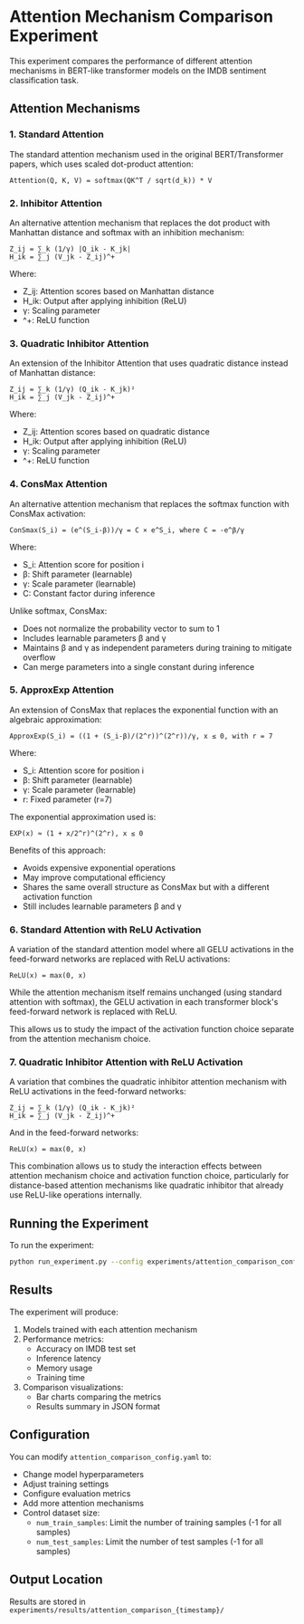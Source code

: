 # Attention Mechanism Comparison Experiment

This experiment compares the performance of different attention mechanisms in BERT-like transformer models on the IMDB sentiment classification task.

## Attention Mechanisms

### 1. Standard Attention

The standard attention mechanism used in the original BERT/Transformer papers, which uses scaled dot-product attention:

```
Attention(Q, K, V) = softmax(QK^T / sqrt(d_k)) * V
```

### 2. Inhibitor Attention

An alternative attention mechanism that replaces the dot product with Manhattan distance and softmax with an inhibition mechanism:

```
Z_ij = ∑_k (1/γ) |Q_ik - K_jk|
H_ik = ∑_j (V_jk - Z_ij)^+
```

Where:
- Z_ij: Attention scores based on Manhattan distance
- H_ik: Output after applying inhibition (ReLU)
- γ: Scaling parameter
- ^+: ReLU function

### 3. Quadratic Inhibitor Attention

An extension of the Inhibitor Attention that uses quadratic distance instead of Manhattan distance:

```
Z_ij = ∑_k (1/γ) (Q_ik - K_jk)²
H_ik = ∑_j (V_jk - Z_ij)^+
```

Where:
- Z_ij: Attention scores based on quadratic distance
- H_ik: Output after applying inhibition (ReLU)
- γ: Scaling parameter
- ^+: ReLU function

### 4. ConsMax Attention

An alternative attention mechanism that replaces the softmax function with ConsMax activation:

```
ConSmax(S_i) = (e^(S_i-β))/γ = C × e^S_i, where C = -e^β/γ
```

Where:
- S_i: Attention score for position i
- β: Shift parameter (learnable)
- γ: Scale parameter (learnable)
- C: Constant factor during inference

Unlike softmax, ConsMax:
- Does not normalize the probability vector to sum to 1
- Includes learnable parameters β and γ
- Maintains β and γ as independent parameters during training to mitigate overflow
- Can merge parameters into a single constant during inference

### 5. ApproxExp Attention

An extension of ConsMax that replaces the exponential function with an algebraic approximation:

```
ApproxExp(S_i) = ((1 + (S_i-β)/(2^r))^(2^r))/γ, x ≤ 0, with r = 7
```

Where:
- S_i: Attention score for position i
- β: Shift parameter (learnable)
- γ: Scale parameter (learnable)
- r: Fixed parameter (r=7)

The exponential approximation used is:
```
EXP(x) ≈ (1 + x/2^r)^(2^r), x ≤ 0
```

Benefits of this approach:
- Avoids expensive exponential operations
- May improve computational efficiency
- Shares the same overall structure as ConsMax but with a different activation function
- Still includes learnable parameters β and γ

### 6. Standard Attention with ReLU Activation

A variation of the standard attention model where all GELU activations in the feed-forward networks are replaced with ReLU activations:

```
ReLU(x) = max(0, x)
```

While the attention mechanism itself remains unchanged (using standard attention with softmax), the GELU activation in each transformer block's feed-forward network is replaced with ReLU.

This allows us to study the impact of the activation function choice separate from the attention mechanism choice.

### 7. Quadratic Inhibitor Attention with ReLU Activation

A variation that combines the quadratic inhibitor attention mechanism with ReLU activations in the feed-forward networks:

```
Z_ij = ∑_k (1/γ) (Q_ik - K_jk)²
H_ik = ∑_j (V_jk - Z_ij)^+
```

And in the feed-forward networks:
```
ReLU(x) = max(0, x)
```

This combination allows us to study the interaction effects between attention mechanism choice and activation function choice, particularly for distance-based attention mechanisms like quadratic inhibitor that already use ReLU-like operations internally.

## Running the Experiment

To run the experiment:

```bash
python run_experiment.py --config experiments/attention_comparison_config.yaml
```

## Results

The experiment will produce:

1. Models trained with each attention mechanism
2. Performance metrics:
   - Accuracy on IMDB test set
   - Inference latency
   - Memory usage
   - Training time
3. Comparison visualizations:
   - Bar charts comparing the metrics
   - Results summary in JSON format

## Configuration

You can modify `attention_comparison_config.yaml` to:
- Change model hyperparameters
- Adjust training settings
- Configure evaluation metrics
- Add more attention mechanisms
- Control dataset size:
  - `num_train_samples`: Limit the number of training samples (-1 for all samples)
  - `num_test_samples`: Limit the number of test samples (-1 for all samples)

## Output Location

Results are stored in `experiments/results/attention_comparison_{timestamp}/` 